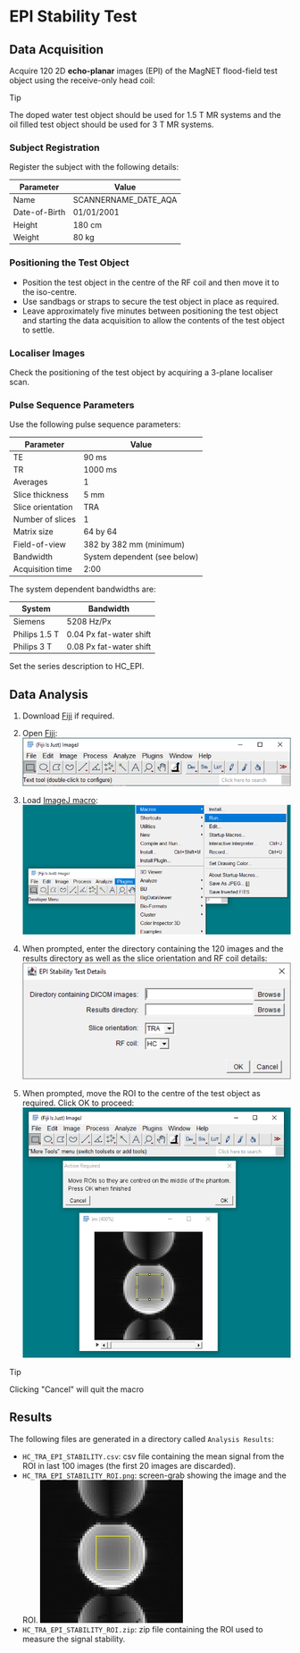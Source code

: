 # EPI Stability Test
## Data Acquisition
Acquire 120 2D **echo-planar** images (EPI) of the MagNET flood-field test object using the receive-only head coil:

>[!TIP]
> The doped water test object should be used for 1.5 T MR systems and the oil 
> filled test object should be used for 3 T MR systems.

### Subject Registration
Register the subject with the following details:

| Parameter | Value |
|-----------|-------|
| Name | SCANNERNAME_DATE_AQA |
| Date-of-Birth | 01/01/2001 |
| Height | 180 cm |
| Weight | 80 kg |

### Positioning the Test Object
- Position the test object in the centre of the RF coil and then move it to the iso-centre.
- Use sandbags or straps to secure the test object in place as required.
- Leave approximately five minutes between positioning the test object and starting the data acquisition to allow the contents of the test object to settle.

### Localiser Images
Check the positioning of the test object by acquiring a 3-plane localiser scan.

### Pulse Sequence Parameters
Use the following pulse sequence parameters:

| Parameter | Value |
|-----------|-------|
| TE        | 90 ms |
| TR        | 1000 ms |
| Averages  | 1     |
| Slice thickness  | 5 mm |
| Slice orientation| TRA |
| Number of slices | 1 |
| Matrix size | 64 by 64 |
| Field-of-view | 382 by 382 mm (minimum) |
| Bandwidth | System dependent (see below) |
| Acquisition time | 2:00|

The system dependent bandwidths are:

| System | Bandwidth |
|--------|-----------|
| Siemens | 5208 Hz/Px|
| Philips 1.5 T | 0.04 Px fat-water shift |
| Philips 3 T | 0.08 Px fat-water shift |

Set the series description to HC_EPI.

## Data Analysis
1. Download [Fiji](https://imagej.net/software/fiji/) if required.

2. Open [Fiji](https://imagej.net/software/fiji/):
    ![](./images/Fiji.PNG)

3. Load [ImageJ macro](../macros/epi_stability.ijm):
    ![](./images/Run_Macro.PNG)

4. When prompted, enter the directory containing the 120 images and the results directory as well as the slice orientation and RF coil details:
    ![](./images/EPI_Stability_Enter_Details.png)

5. When prompted, move the ROI to the centre of the test object as required. Click OK to proceed:
    ![](./images/EPI_Stability_Move_ROI.png)

>[!TIP]
> Clicking "Cancel" will quit the macro

## Results
The following files are generated in a directory called `Analysis Results`:
- `HC_TRA_EPI_STABILITY.csv`: csv file containing the mean signal from the ROI in last 100 images (the first 20 images are discarded).
- `HC_TRA_EPI_STABILITY_ROI.png`: screen-grab showing the image and the ROI.
    ![](./images/HC_TRA_EPI_STABILITY_ROI.png)
- `HC_TRA_EPI_STABILITY_ROI.zip`: zip file containing the ROI used to measure the signal stability.
